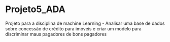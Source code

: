 # Projeto5_ADA
Projeto para a disciplina de machine Learning - Analisar uma base de dados sobre concessão de crédito para imóveis e criar um modelo para discriminar maus pagadores de bons pagadores 
